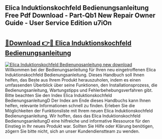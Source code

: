 ## Elica Induktionskochfeld Bedienungsanleitung Free Pdf Download - Part-Qb1 New Repair Owner Guide - User Service Edition u7iOn

# <h2><a href="http://df4b0tq.blite.top/?on=Elica+Induktionskochfeld+Bedienungsanleitung">🔗Download 👉🔴 Elica Induktionskochfeld Bedienungsanleitung</a></h2>

[![Elica Induktionskochfeld Bedienungsanleitung new download](https://i.imgur.com/lujVjoI.png)](http://df4b0tq.blite.top/?on=Elica+Induktionskochfeld+Bedienungsanleitung)
Willkommen bei der Bedienungsanleitung für Ihren neu eingetroffenen Elica Induktionskochfeld Bedienungsanleitung. Dieses Handbuch soll Ihnen helfen, das Beste aus Ihrem Produkt herauszuholen, indem es einen umfassenden Überblick über seine Funktionen, den Installationsprozess, die Bedienungsanleitung, Wartungstipps und Fehlerbehebungsverfahren gibt. Bitte beachten Sie den Index Elica Induktionskochfeld BedienungsanleitungD Der Index am Ende dieses Handbuchs kann Ihnen helfen, relevante Informationen schnell zu finden. Erleben Sie die Möglichkeiten der Funktionsliste mit Ihrem neuen Elica Induktionskochfeld Bedienungsanleitung. Wir hoffen, dass das Elica Induktionskochfeld BedienungsanleitungD eine hilfreiche und informative Ressource für den Einstieg in Ihr neues Produkt war. Sollten Sie Hilfe oder Klärung benötigen, zögern Sie bitte nicht, sich an unser Kundendienstteam zu wenden.
